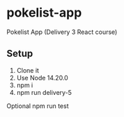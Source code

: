 # pokelist-app

Pokelist App (Delivery 3 React course)

## Setup

1. Clone it
2. Use Node 14.20.0
3. npm i
4. npm run delivery-5

Optional
npm run test
